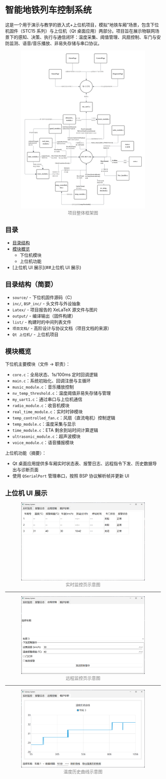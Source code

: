 # 智能地铁列车控制系统

这是一个用于演示与教学的嵌入式+上位机项目，模拟“地铁车厢”场景，包含下位机固件（STC15 系列）与上位机（Qt 桌面应用）两部分。项目旨在展示物联网场景下的感知、决策、执行与通信闭环：温度采集、阈值管理、风扇控制、车门与安防监测、语音/音乐播放、非易失存储与串口协议。

<p align="center">
  <img src="Final Project Report/images/22-46-17.png" alt="项目整体框架图" width="400"><br>
  <span style="color:gray; font-size:14px;">项目整体框架图</span>
</p>


## 目录

- [目录结构](##目录结构（简要）)
- [模块概览](##模块概览)
  - 下位机模块
  - 上位机功能
- [上位机 UI 展示](##上位机 UI 展示)


## 目录结构（简要）

- `source/` - 下位机固件源码（C）
- `inc/`, `BSP_inc/` - 头文件与外设抽象
- `Latex/` - 项目报告的 XeLaTeX 源文件与图片
- `output/` - 编译输出（固件构建）
- `list/` - 构建时的中间列表文件
- `项目文档/` - 高阶设计与协议文档（项目文档的来源）
- `Qt 上位机/` - 上位机项目


## 模块概览

下位机主要模块（文件 -> 职责）：

- `core.c`：全局状态、1s/100ms 定时回调逻辑
- `main.c`：系统初始化、回调注册与主循环
- `music_module.c`：音乐播放控制
- `nv_temp_threshold.c`：温度阈值非易失存储与管理
- `my_uart1.c`：通过串口与上位机通信
- `radio_module.c`：收音机模块
- `real_time_module.c`：实时时钟模块
- `temp_controlled_fan.c`：风扇（直流电机）控制逻辑
- `temp_module.c`：温度采集与显示
- `time_module.c`：ETA 剩余到站时间计算逻辑
- `ultrasonic_module.c`：超声波模块
- `voice_module.c`：语音播报模块


上位机功能（摘要）：

- Qt 桌面应用提供多车厢实时状态表、报警日志、远程指令下发、历史数据导出与诊断页面
- 使用 `QSerialPort` 管理串口，按照 BSP 协议解析帧并更新 UI

## 上位机 UI 展示


<p align="center">
  <img src="Final Project Report/images/21-05-51.png" alt="实时监控页示意图" width="400"><br>
  <span style="color:gray; font-size:14px;">实时监控页示意图</span>
</p>

---

<p align="center">
  <img src="Final Project Report/images/21-06-37.png" alt="远程监控页示意图" width="400"><br>
  <span style="color:gray; font-size:14px;">远程监控页示意图</span>
</p>

---

<p align="center">
  <img src="Final Project Report/images/21-06-59.png" alt="温度历史曲线示意图" width="400"><br>
  <span style="color:gray; font-size:14px;">温度历史曲线示意图</span>
</p>



